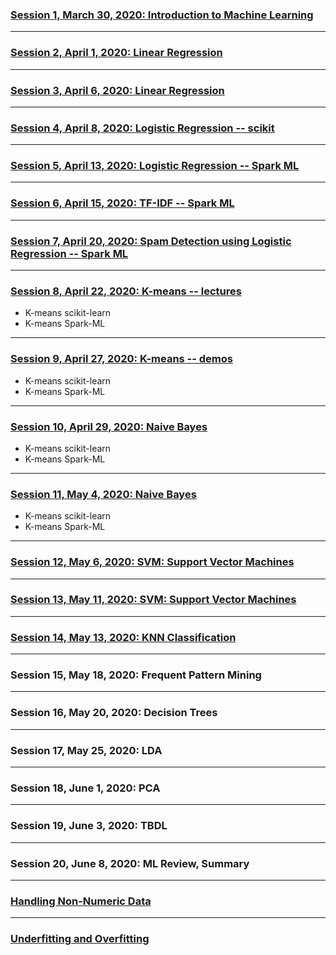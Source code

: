 
### [Session 1, March 30, 2020: Introduction to Machine Learning](./../../docs/introduction/README.md)

-----

### [Session 2, April 1, 2020: Linear Regression](./../../docs/linear_regression/README.md)

----

### [Session 3, April 6, 2020: Linear Regression](./../../docs/linear_regression/README.md)

----

### [Session 4, April 8, 2020: Logistic Regression -- scikit](./../../docs/logistic_regression/README.md)
<!--
spam/nospam: 
https://medium.com/@julsimon/building-a-spam-classifier-pyspark-mllib-vs-sagemaker-xgboost-1980158a900f
https://towardsdatascience.com/spam-detection-with-logistic-regression-23e3709e522
https://www.kaggle.com/abhikaggle8/pima-diabetes-classification/data
-->

--------

### [Session 5, April 13, 2020: Logistic Regression -- Spark ML](./../../docs/logistic_regression/README.md)

-----------

### [Session 6, April 15, 2020: TF-IDF -- Spark ML](./../../docs/TF-IDF/README.md)
<!--
* Students Project Presentation
-->

--------

### [Session 7, April 20, 2020: Spam Detection using Logistic Regression -- Spark ML](./../../docs/logistic_regression/README.md)

-----------

### [Session 8, April 22, 2020: K-means -- lectures](./../../docs/kmeans/README.md)

* K-means scikit-learn
* K-means Spark-ML

-------

### [Session 9, April 27, 2020: K-means -- demos](./../../docs/kmeans/README.md)

* K-means scikit-learn
* K-means Spark-ML

--------

### [Session 10, April 29, 2020: Naive Bayes](./../../docs/naive_bayes/README.md)
* K-means scikit-learn
* K-means Spark-ML

--------

### [Session 11, May 4, 2020: Naive Bayes](./../../docs/naive_bayes/README.md)
* K-means scikit-learn
* K-means Spark-ML

--------

### [Session 12, May 6, 2020: SVM: Support Vector Machines](./../../docs/svm/README.md)

--------

### [Session 13, May 11, 2020: SVM: Support Vector Machines](./../../docs/svm/README.md)

--------

### [Session 14, May 13, 2020: KNN Classification](./../../docs/KNN/README.md)

--------

### Session 15, May 18, 2020: Frequent Pattern Mining

--------

### Session 16, May 20, 2020: Decision Trees

-------

### Session 17, May 25, 2020: LDA

-------

### Session 18, June 1, 2020: PCA

--------

### Session 19, June 3, 2020: TBDL
-----

### Session 20, June 8, 2020: ML Review, Summary

-------

### [Handling Non-Numeric Data](./../../docs/handling_non_numeric_data/README.md)

------

### [Underfitting and Overfitting](./../../docs/underfitting_overfitting/README.md)
